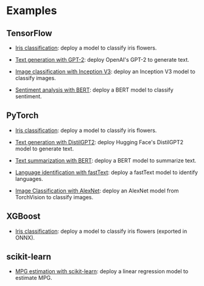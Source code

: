 # Examples

## TensorFlow

- [Iris classification](tensorflow/iris-classifier): deploy a model to classify iris flowers.

- [Text generation with GPT-2](tensorflow/text-generator): deploy OpenAI's GPT-2 to generate text.

- [Image classification with Inception V3](tensorflow/image-classifier): deploy an Inception V3 model to classify images.

- [Sentiment analysis with BERT](tensorflow/sentiment-analysis): deploy a BERT model to classify sentiment.

## PyTorch

- [Iris classification](pytorch/iris-classifier): deploy a model to classify iris flowers.

- [Text generation with DistilGPT2](pytorch/text-generator): deploy Hugging Face's DistilGPT2 model to generate text.

- [Text summarization with BERT](pytorch/text-summarizer): deploy a BERT model to summarize text.

- [Language identification with fastText](pytorch/language-identifier): deploy a fastText model to identify languages.

- [Image Classification with AlexNet](pytorch/image-classifier): deploy an AlexNet model from TorchVision to classify images.

## XGBoost

- [Iris classification](xgboost/iris-classifier): deploy a model to classify iris flowers (exported in ONNX).

## scikit-learn

- [MPG estimation with scikit-learn](sklearn/mpg-estimation): deploy a linear regression model to estimate MPG.
